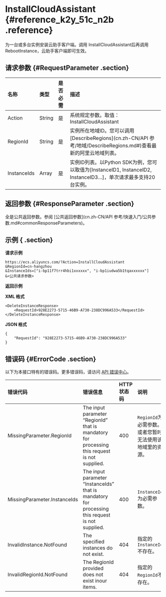 # InstallCloudAssistant {#reference_k2y_51c_n2b .reference}

为一台或多台实例安装云助手客户端。调用 InstallCloudAssistant后再调用 RebootInstance，云助手客户端即可生效。

## 请求参数 {#RequestParameter .section}

|名称|类型|是否必需|描述|
|:-|:-|:---|:-|
|Action|String|是|系统规定参数。取值：InstallCloudAssistant|
|RegionId|String|是|实例所在地域ID。您可以调用[DescribeRegions](cn.zh-CN/API 参考/地域/DescribeRegions.md#)查看最新的阿里云地域列表。|
|InstanceIds|Array|是|实例ID列表。以Python SDK为例，您可以取值为\[InstanceID1, InstanceID2, InstanceID3…\]，单次请求最多支持20台实例。|

## 返回参数 {#ResponseParameter .section}

全是公共返回参数。参阅 [公共返回参数](cn.zh-CN/API 参考/快速入门/公共参数.md#commonResponseParameters)。

## 示例 { .section}

**请求示例** 

```
https://ecs.aliyuncs.com/?Action=InstallCloudAssistant
&RegionId=cn-hangzhou
&InstanceIds=["i-bp11f7trr4hbi1xxxxxx", "i-bp1iudwa5b1tqaxxxxxx"]
&<公共请求参数>
```

**返回示例** 

**XML 格式**

```
<DeleteInstanceResponse>
    <RequestId>928E2273-5715-46B9-A730-238DC996A533</RequestId>
</DeleteInstanceResponse>
```

**JSON 格式** 

```
{
    "RequestId": "928E2273-5715-46B9-A730-238DC996A533"
}
```

## 错误码 {#ErrorCode .section}

以下为本接口特有的错误码。更多错误码，请访问 [API 错误中心](https://error-center.aliyun.com/status/product/Ecs)。

|错误代码|错误信息|HTTP 状态码|说明|
|:---|:---|:-------|:-|
|MissingParameter.RegionId|The input parameter “RegionId” that is mandatory for processing this request is not supplied.|400|`RegionId`为必需参数。或者您暂时无法使用该地域里的资源。|
|MissingParameter.InstanceIds|The input parameter “InstanceIds” that is mandatory for processing this request is not supplied.|400|`InstanceIds`为必需参数。|
|InvalidInstance.NotFound|The specified instances do not exist.|404|指定的`InstanceId`不存在。|
|InvalidRegionId.NotFound|The RegionId provided does not exist inour items.|404|指定的`RegionId`不存在。|

